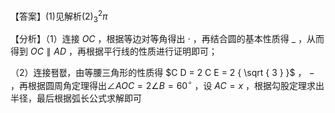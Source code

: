 【答案】(1)见解析$( 2 ) _ { 3 } ^ { 2 } \pi$

【分析】（1）连接 $O C$ ，根据等边对等角得出 $\cdot$ ，再结合圆的基本性质得 $\_$ ，从而得到 $O C \parallel A D$ ，再根据平行线的性质进行证明即可；

（2）连接퐴퐶，由等腰三角形的性质得 $C D = 2 C E = 2 { \sqrt { 3 } }$ ， $-$ ，再根据圆周角定理得出$\angle A O C = 2 \angle B = 6 0 ^ { \circ }$ ，设 $A C = x$ ，根据勾股定理求出半径，最后根据弧长公式求解即可
